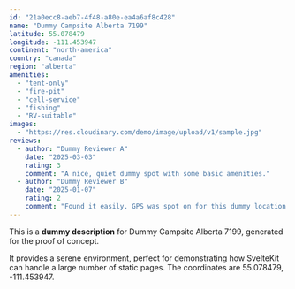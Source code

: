 ```yaml
---
id: "21a0ecc8-aeb7-4f48-a80e-ea4a6af8c428"
name: "Dummy Campsite Alberta 7199"
latitude: 55.078479
longitude: -111.453947
continent: "north-america"
country: "canada"
region: "alberta"
amenities:
  - "tent-only"
  - "fire-pit"
  - "cell-service"
  - "fishing"
  - "RV-suitable"
images:
  - "https://res.cloudinary.com/demo/image/upload/v1/sample.jpg"
reviews:
  - author: "Dummy Reviewer A"
    date: "2025-03-03"
    rating: 3
    comment: "A nice, quiet dummy spot with some basic amenities."
  - author: "Dummy Reviewer B"
    date: "2025-01-07"
    rating: 2
    comment: "Found it easily. GPS was spot on for this dummy location."
---
```


This is a **dummy description** for Dummy Campsite Alberta 7199, generated for the proof of concept.

It provides a serene environment, perfect for demonstrating how SvelteKit can handle a large number of static pages. The coordinates are 55.078479, -111.453947.
